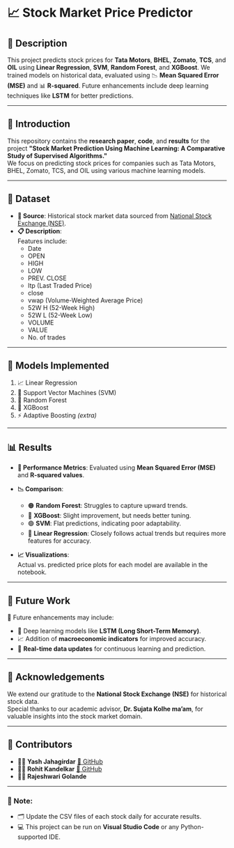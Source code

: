 # 📈 Stock Market Price Predictor

## 📝 Description

This project predicts stock prices for **Tata Motors**, **BHEL**, **Zomato**, **TCS**, and **OIL** using **Linear Regression**, **SVM**, **Random Forest**, and **XGBoost**. We trained models on historical data, evaluated using 📉 **Mean Squared Error (MSE)** and 📊 **R-squared**. Future enhancements include deep learning techniques like **LSTM** for better predictions.

---

## 📘 Introduction

This repository contains the **research paper**, **code**, and **results** for the project **"Stock Market Prediction Using Machine Learning: A Comparative Study of Supervised Algorithms."**  
We focus on predicting stock prices for companies such as Tata Motors, BHEL, Zomato, TCS, and OIL using various machine learning models.

---

## 📂 Dataset

- **📌 Source**: Historical stock market data sourced from [National Stock Exchange (NSE)](https://www.nseindia.com).
- **📋 Description**:  
  Features include:
  - Date
  - OPEN
  - HIGH
  - LOW
  - PREV. CLOSE
  - ltp (Last Traded Price)
  - close
  - vwap (Volume-Weighted Average Price)
  - 52W H (52-Week High)
  - 52W L (52-Week Low)
  - VOLUME
  - VALUE
  - No. of trades

---

## 🤖 Models Implemented

1. 📈 Linear Regression  
2. 🔧 Support Vector Machines (SVM)  
3. 🌲 Random Forest  
4. 🚀 XGBoost  
5. ⚡ Adaptive Boosting *(extra)*  

---

## 📊 Results

- **📐 Performance Metrics**: Evaluated using **Mean Squared Error (MSE)** and **R-squared values**.

- **📉 Comparison**:  
  - 🟠 **Random Forest**: Struggles to capture upward trends.  
  - 🔵 **XGBoost**: Slight improvement, but needs better tuning.  
  - 🟢 **SVM**: Flat predictions, indicating poor adaptability.  
  - 🔴 **Linear Regression**: Closely follows actual trends but requires more features for accuracy.

- **📈 Visualizations**:  
  Actual vs. predicted price plots for each model are available in the notebook.

---

## 🔮 Future Work

📌 Future enhancements may include:
- 🧠 Deep learning models like **LSTM (Long Short-Term Memory)**.
- 📈 Addition of **macroeconomic indicators** for improved accuracy.
- 🔄 **Real-time data updates** for continuous learning and prediction.

---

## 🙏 Acknowledgements

We extend our gratitude to the **National Stock Exchange (NSE)** for historical stock data.  
Special thanks to our academic advisor, **Dr. Sujata Kolhe ma’am**, for valuable insights into the stock market domain.

---

## 👥 Contributors

- 👨‍💼 **Yash Jahagirdar** [🔗 GitHub](https://github.com/Yash-Jahagirdar)  
- 👨‍💻 **Rohit Kandelkar** [🔗 GitHub](https://github.com/rohit-kandelkar)  
- 👩‍💼 **Rajeshwari Golande**

---

### 📌 Note:

- 🗂️ Update the CSV files of each stock daily for accurate results.  
- 💻 This project can be run on **Visual Studio Code** or any Python-supported IDE.
